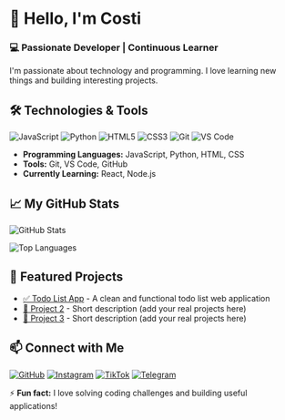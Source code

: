 # 👋 Hello, I'm Costi

### 💻 Passionate Developer | Continuous Learner

I'm passionate about technology and programming. I love learning new things and building interesting projects.

## 🛠️ Technologies & Tools

![JavaScript](https://img.shields.io/badge/JavaScript-F7DF1E?style=for-the-badge&logo=javascript&logoColor=black)
![Python](https://img.shields.io/badge/Python-3776AB?style=for-the-badge&logo=python&logoColor=white)
![HTML5](https://img.shields.io/badge/HTML5-E34F26?style=for-the-badge&logo=html5&logoColor=white)
![CSS3](https://img.shields.io/badge/CSS3-1572B6?style=for-the-badge&logo=css3&logoColor=white)
![Git](https://img.shields.io/badge/Git-F05032?style=for-the-badge&logo=git&logoColor=white)
![VS Code](https://img.shields.io/badge/VS_Code-007ACC?style=for-the-badge&logo=visual-studio-code&logoColor=white)

- **Programming Languages:** JavaScript, Python, HTML, CSS
- **Tools:** Git, VS Code, GitHub
- **Currently Learning:** React, Node.js

## 📈 My GitHub Stats

![GitHub Stats](https://github-readme-stats.vercel.app/api?username=costi54&show_icons=true&theme=radical)

![Top Languages](https://github-readme-stats.vercel.app/api/top-langs/?username=costi54&layout=compact&theme=radical)

## 🎯 Featured Projects

- [✅ Todo List App](https://cost154.github.io/todo-list-app/) - A clean and functional todo list web application
- [🔗 Project 2](https://github.com/cost154/) - Short description (add your real projects here)
- [🔗 Project 3](https://github.com/cost154/) - Short description (add your real projects here)

## 📫 Connect with Me

[![GitHub](https://img.shields.io/badge/GitHub-100000?style=for-the-badge&logo=github&logoColor=white)](https://github.com/cost154)
[![Instagram](https://img.shields.io/badge/Instagram-E4405F?style=for-the-badge&logo=instagram&logoColor=white)](https://instagram.com/costi.54)
[![TikTok](https://img.shields.io/badge/TikTok-000000?style=for-the-badge&logo=tiktok&logoColor=white)](https://tiktok.com/@costi.54)
[![Telegram](https://img.shields.io/badge/Telegram-2CA5E0?style=for-the-badge&logo=telegram&logoColor=white)](https://t.me/lKRVX)


⚡ **Fun fact:** I love solving coding challenges and building useful applications!
